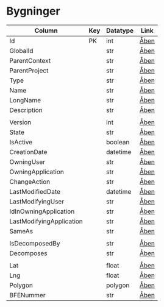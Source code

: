 # Bygninger

| Column                   | Key | Datatype | Link                                                                                        |
| ------------------------ | --- | -------- | ------------------------------------------------------------------------------------------- |
| Id                       | PK  | int      | [Åben](https://fmdatahub.github.io/Datadictionary/Attributes/Id.html)                       |
| GlobalId                 |     | str      | [Åben](https://fmdatahub.github.io/Datadictionary/Attributes/GlobalId.html)                 |
| ParentContext            |     | str      | [Åben](https://fmdatahub.github.io/Datadictionary/Attributes/ParentContext.html)            |
| ParentProject            |     | str      | [Åben](https://fmdatahub.github.io/Datadictionary/Attributes/ParentProject.html)            |
| Type                     |     | str      | [Åben](https://fmdatahub.github.io/Datadictionary/Attributes/Type.html)                     |
| Name                     |     | str      | [Åben](https://fmdatahub.github.io/Datadictionary/Attributes/Name.html)                     |
| LongName                 |     | str      | [Åben](https://fmdatahub.github.io/Datadictionary/Attributes/LongName.html)                 |
| Description              |     | str      | [Åben](https://fmdatahub.github.io/Datadictionary/Attributes/Description.html)              |
|                          |     |          |                                                                                             |
| Version                  |     | int      | [Åben](https://fmdatahub.github.io/Datadictionary/Attributes/Version.html)                  |
| State                    |     | str      | [Åben](https://fmdatahub.github.io/Datadictionary/Attributes/State.html)                    |
| IsActive                 |     | boolean  | [Åben](https://fmdatahub.github.io/Datadictionary/Attributes/IsActive.html)                 |
| CreationDate             |     | datetime | [Åben](https://fmdatahub.github.io/Datadictionary/Attributes/CreationDate.html)             |
| OwningUser               |     | str      | [Åben](https://fmdatahub.github.io/Datadictionary/Attributes/OwningUser.html)               |
| OwningApplication        |     | str      | [Åben](https://fmdatahub.github.io/Datadictionary/Attributes/OwningApplication.html)        |
| ChangeAction             |     | str      | [Åben](https://fmdatahub.github.io/Datadictionary/Attributes/ChangeAction.html)             |
| LastModifiedDate         |     | datetime | [Åben](https://fmdatahub.github.io/Datadictionary/Attributes/LastModifiedDate.html)         |
| LastModifyingUser        |     | str      | [Åben](https://fmdatahub.github.io/Datadictionary/Attributes/LastModifyingUser.html)        |
| IdInOwningApplication    |     | str      | [Åben](https://fmdatahub.github.io/Datadictionary/Attributes/IdInOwningApplication.html)    |
| LastModifyingApplication |     | str      | [Åben](https://fmdatahub.github.io/Datadictionary/Attributes/LastModifyingApplication.html) |
| SameAs                   |     | str      | [Åben](https://fmdatahub.github.io/Datadictionary/Attributes/SameAs.html)                   |
|                          |     |          |                                                                                             |
| IsDecomposedBy           |     | str      | [Åben](https://fmdatahub.github.io/Datadictionary/Attributes/IsDecomposedBy.html)           |
| Decomposes               |     | str      | [Åben](https://fmdatahub.github.io/Datadictionary/Attributes/Decomposes.html)               |
|                          |     |          |                                                                                             |
| Lat                      |     | float    | [Åben](https://fmdatahub.github.io/Datadictionary/Attributes/Lat.html)                      |
| Lng                      |     | float    | [Åben](https://fmdatahub.github.io/Datadictionary/Attributes/Lng.html)                      |
| Polygon                  |     | polygon  | [Åben](https://fmdatahub.github.io/Datadictionary/Attributes/Polygon.html)                  |
| BFENummer                |     | str      | [Åben](https://fmdatahub.github.io/Datadictionary/Attributes/BFENummer.html)                |
